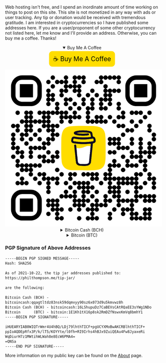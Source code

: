 
[//]: # (gen-title: Tip Jar)

[//]: # (gen-keywords: tip jar, donation, cryptocurrency, blog, author)

[//]: # (gen-description: Tip Jar — philthompson.me)

[//]: # (gen-meta-end)

Web hosting isn't free, and I spend an inordinate amount of time working on things to post on this site.  This site is not monetized in any way with ads or user tracking.  Any tip or donation would be received with tremendous gratitude.  I am interested in cryptocurrencies so I have published some addresses here.  If you are a user/proponent of some other cryptocurrency not listed here, let me know and I'll provide an address.  Otherwise, you can buy me a coffee.  Thanks!

<details open style="text-align: center">
	<summary>Buy Me A Coffee</summary>
	<p>
		<a style="height:3rem; background-color:rgb(255, 221, 0); padding:0.8rem; text-align:center; border-radius:0.7rem; text-decoration:none; color:black; font-size:1.3rem;" target="_blank" href="https://www.buymeacoffee.com/philthompson.me">☕️ Buy Me A Coffee</a>
	</p>
	<a target="_blank" href="https://www.buymeacoffee.com/philthompson.me">
		<img style="padding:0; border:5px solid white;" class="width-resp-25-40 center-block" src="buymeacoffee-qr.png" title="buymeacoffee.com" alt="https://www.buymeacoffee.com/philthompson.me"/>
	</a>
</details>

<details style="text-align: center; cursor:pointer">
	<summary>Bitcoin Cash (BCH)</summary>
	<p>Please make sure only your intended QR code is visible.<br/>ONLY send BCH to this address.</p>
	<img style="" class="width-resp-25-40 center-block" src="BCH-tips.png" title="BCH Tip Address" alt="BCH Tip Address bitcoincash:qqagtltdz83nsk59dqmvyy90sz6x073d9u5kmvwz8h"/>
	<a href="bitcoincash:qqagtltdz83nsk59dqmvyy90sz6x073d9u5kmvwz8h">bitcoincash:qqagtltdz83nsk59dqmvyy90sz6x073d9u5kmvwz8h</a>
	<a href="bitcoincash:16LShupuDz7CaBEVsCAtRQaEE3sYWg1NDo">bitcoincash:16LShupuDz7CaBEVsCAtRQaEE3sYWg1NDo</a>
</details>

<details style="text-align: center">
	<summary>Bitcoin (BTC)</summary>
	<p>Please make sure only your intended QR code is visible.<br/>ONLY send BTC to this address.</p>
	<img style="" class="width-resp-25-40 center-block" src="BTC-tips.png" title="BTC Tip Address" alt="BTC Tip Address bitcoin:1E1Kh1tX16p8sk2RmDZfNswxKmVq8bmhY1"/>
	<a href="bitcoin:1E1Kh1tX16p8sk2RmDZfNswxKmVq8bmhY1">bitcoin:1E1Kh1tX16p8sk2RmDZfNswxKmVq8bmhY1</a>
</details>

### PGP Signature of Above Addresses

	-----BEGIN PGP SIGNED MESSAGE-----
	Hash: SHA256

	As of 2021-10-22, the tip jar addresses published to:
	https://philthompson.me/tip-jar/

	are the following:

	Bitcoin Cash (BCH) - bitcoincash:qqagtltdz83nsk59dqmvyy90sz6x073d9u5kmvwz8h
	Bitcoin Cash (BCH) - bitcoincash:16LShupuDz7CaBEVsCAtRQaEE3sYWg1NDo
	Bitcoin      (BTC) - bitcoin:1E1Kh1tX16p8sk2RmDZfNswxKmVq8bmhY1
	-----BEGIN PGP SIGNATURE-----

	iHUEARYIAB0WIQTrWmr4U4hBQ/LDj79lhthTICF+pgUCYXMoBwAKCRBlhthTICF+
	ppIoAQDEpRfx3P/k/lT5/KOYYte/l0fh+RI9Irhs4hBJx9ZuiQEAu4Fw8JyaxeRi
	WqDiurH7z1MWtihWLWah8e8EcW6PMA4=
	=QNSa
	-----END PGP SIGNATURE-----

More information on my public key can be found on the <a target="_blank" href="${SITE_ROOT_REL}/about/">About</a> page.
